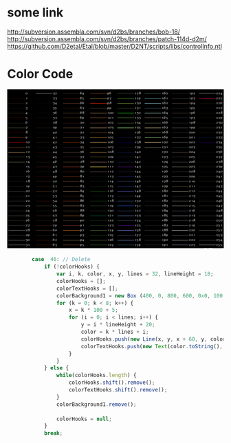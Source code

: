 # some link
http://subversion.assembla.com/svn/d2bs/branches/bob-18/ <br />
http://subversion.assembla.com/svn/d2bs/branches/patch-114d-d2m/ <br />
https://github.com/D2etal/Etal/blob/master/D2NT/scripts/libs/controlInfo.ntl <br />

# Color Code
![d2_colorCodes](/image/LineClassColor.png "d2 color code")

```javascript
		case  46: // Delete
			if (!colorHooks) {
				var i, k, color, x, y, lines = 32, lineHeight = 18;
				colorHooks = [];
				colorTextHooks = [];
				colorBackground1 = new Box (400, 0, 800, 600, 0x0, 100, 2);
				for (k = 0; k < 8; k++) {
					x = k * 100 + 5;
					for (i = 0; i < lines; i++) {
						y = i * lineHeight + 20;
						color = k * lines + i;
						colorHooks.push(new Line(x, y, x + 60, y, color, false));
						colorTextHooks.push(new Text(color.toString(), x + 62, y + 5, 0x10, 8));
					}
				}
			} else {
				while(colorHooks.length) {
					colorHooks.shift().remove();
					colorTextHooks.shift().remove();
				}
				colorBackground1.remove();

				colorHooks = null;
			}
			break;
```
